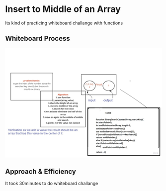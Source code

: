 # Insert to Middle of an Array
Its kind of practicing whiteboard challange with functions

## Whiteboard Process
![img](code3.jpg)

## Approach & Efficiency
 It took 30minutes to do whiteboard challange